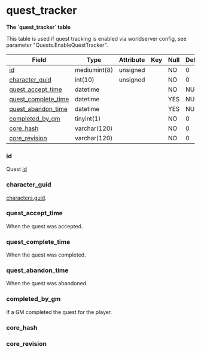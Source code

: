 # quest\_tracker

**The \`quest_tracker\` table**

This table is used if quest tracking is enabled via worldserver config, see parameter "Quests.EnableQuestTracker".

| Field                                         | Type         | Attribute | Key | Null | Default | Extra | Comment |
|-----------------------------------------------|--------------|-----------|-----|------|---------|-------|---------|
| [id](#id)                                     | mediumint(8) | unsigned  |     | NO   | 0       |       |         |
| [character\_guid](#character_guid)            | int(10)      | unsigned  |     | NO   | 0       |       |         |
| [quest\_accept\_time](#quest_accept_time)     | datetime     |           |     | NO   | NULL    |       |         |
| [quest\_complete\_time](#quest_complete_time) | datetime     |           |     | YES  | NULL    |       |         |
| [quest\_abandon\_time](#quest_abandon_time)   | datetime     |           |     | YES  | NULL    |       |         |
| [completed\_by\_gm](#completed_by_gm)         | tinyint(1)   |           |     | NO   | 0       |       |         |
| [core\_hash](#core_hash)                      | varchar(120) |           |     | NO   | 0       |       |         |
| [core\_revision](#core_revision)              | varchar(120) |           |     | NO   | 0       |       |         |

### id

Quest [id](../world/quest_template.md#id)

### character\_guid

[characters.guid](characters.md#guid).

### quest\_accept\_time

When the quest was accepted.

### quest\_complete\_time

When the quest was completed.

### quest\_abandon\_time

When the quest was abandoned.

### completed\_by\_gm

If a GM completed the quest for the player.

### core\_hash

### core\_revision
